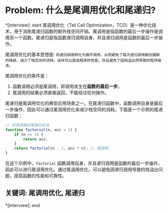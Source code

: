 # Problem: 什么是尾调用优化和尾递归?

*[interview]: start
尾调用优化（Tail Call Optimization，TCO）是一种优化技术，用于消除尾递归函数的额外栈空间开销。尾调用是指函数的最后一步操作是调用另一个函数。尾递归是指函数递归调用自身，并且递归调用是函数的最后一步操作。

尾调用优化的基本思想是: `将递归调用转化为循环调用，从而避免了每次递归调用都创建新的栈帧，减少了栈空间的消耗。这样可以提高程序的性能，并且避免了因栈溢出而导致的程序崩溃。`

尾调用优化的条件是：
1. 函数调用必须是尾调用，即调用发生在**函数的最后一步**。
2. 尾调用的结果必须直接返回，不能经过任何操作。

尾递归是尾调用优化的典型应用场景之一。在尾递归函数中，函数调用自身是最后一步操作，因此可以通过尾调用优化来减少栈空间的消耗。下面是一个示例的尾递归函数：

```javascript
// 阶乘函数的尾递归实现
function factorial(n, acc = 1) {
    if (n <= 1) {
        return acc;
    }
    return factorial(n - 1, acc * n); // 尾调用
}
```

在这个示例中，`factorial` 函数调用自身，并且递归调用是函数的最后一步操作，因此可以进行尾调用优化。通过尾调用优化，可以避免因递归调用导致的栈溢出问题，提高函数的性能和可靠性。

## 关键词:  尾调用优化, 尾递归
*[interview]: end
